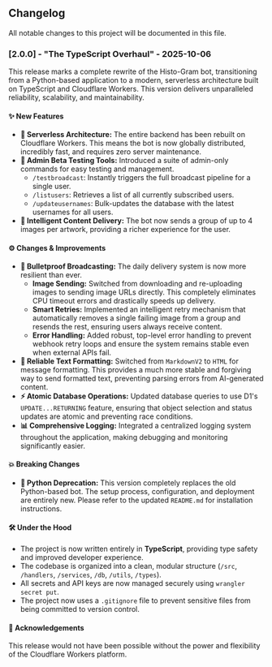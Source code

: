 ## Changelog

All notable changes to this project will be documented in this file.

### [2.0.0] - "The TypeScript Overhaul" - 2025-10-06

This release marks a complete rewrite of the Histo-Gram bot, transitioning from a Python-based application to a modern, serverless architecture built on TypeScript and Cloudflare Workers. This version delivers unparalleled reliability, scalability, and maintainability.

#### ✨ New Features

*   **🤖 Serverless Architecture:** The entire backend has been rebuilt on Cloudflare Workers. This means the bot is now globally distributed, incredibly fast, and requires zero server maintenance.
*   **🧪 Admin Beta Testing Tools:** Introduced a suite of admin-only commands for easy testing and management.
    *   `/testbroadcast`: Instantly triggers the full broadcast pipeline for a single user.
    *   `/listusers`: Retrieves a list of all currently subscribed users.
    *   `/updateusernames`: Bulk-updates the database with the latest usernames for all users.
*   **📝 Intelligent Content Delivery:** The bot now sends a group of up to 4 images per artwork, providing a richer experience for the user.

#### ⚙️ Changes & Improvements

*   **🚀 Bulletproof Broadcasting:** The daily delivery system is now more resilient than ever.
    *   **Image Sending:** Switched from downloading and re-uploading images to sending image URLs directly. This completely eliminates CPU timeout errors and drastically speeds up delivery.
    *   **Smart Retries:** Implemented an intelligent retry mechanism that automatically removes a single failing image from a group and resends the rest, ensuring users always receive content.
    *   **Error Handling:** Added robust, top-level error handling to prevent webhook retry loops and ensure the system remains stable even when external APIs fail.
*   **🎨 Reliable Text Formatting:** Switched from `MarkdownV2` to `HTML` for message formatting. This provides a much more stable and forgiving way to send formatted text, preventing parsing errors from AI-generated content.
*   **⚡ Atomic Database Operations:** Updated database queries to use D1's `UPDATE...RETURNING` feature, ensuring that object selection and status updates are atomic and preventing race conditions.
*   **📊 Comprehensive Logging:** Integrated a centralized logging system throughout the application, making debugging and monitoring significantly easier.

#### 💥 Breaking Changes

*   **🐍 Python Deprecation:** This version completely replaces the old Python-based bot. The setup process, configuration, and deployment are entirely new. Please refer to the updated `README.md` for installation instructions.

#### 🛠️ Under the Hood

*   The project is now written entirely in **TypeScript**, providing type safety and improved developer experience.
*   The codebase is organized into a clean, modular structure (`/src`, `/handlers`, `/services`, `/db`, `/utils`, `/types`).
*   All secrets and API keys are now managed securely using `wrangler secret put`.
*   The project now uses a `.gitignore` file to prevent sensitive files from being committed to version control.

#### 🙏 Acknowledgements

This release would not have been possible without the power and flexibility of the Cloudflare Workers platform.